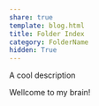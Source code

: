 ```yaml
---
share: true
template: blog.html
title: Folder Index
category: FolderName
hidden: True
---
```

A cool description

Wellcome to my brain!